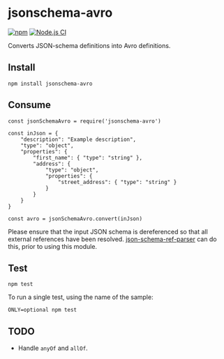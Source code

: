 # jsonschema-avro

[![npm](https://img.shields.io/npm/v/jsonschema-avro.svg)](https://www.npmjs.com/package/jsonschema-avro)
[![Node.js CI](https://github.com/thedumbterminal/jsonschema-avro/actions/workflows/main.yml/badge.svg)](https://github.com/thedumbterminal/jsonschema-avro/actions/workflows/main.yml)

Converts JSON-schema definitions into Avro definitions.

## Install

    npm install jsonschema-avro

## Consume

    const jsonSchemaAvro = require('jsonschema-avro')
    
    const inJson = {
    	"description": "Example description",
    	"type": "object",
    	"properties": {
    		"first_name": { "type": "string" },
    		"address": {
    			"type": "object",
    			"properties": {
    				"street_address": { "type": "string" }
    			}
    		}
    	}
    }
    
    const avro = jsonSchemaAvro.convert(inJson)

Please ensure that the input JSON schema is dereferenced so that all external references have been resolved. [json-schema-ref-parser](https://www.npmjs.com/package/json-schema-ref-parser) can do this, prior to using this module.

## Test

    npm test

To run a single test, using the name of the sample:

    ONLY=optional npm test

## TODO

* Handle `anyOf` and `allOf`.
